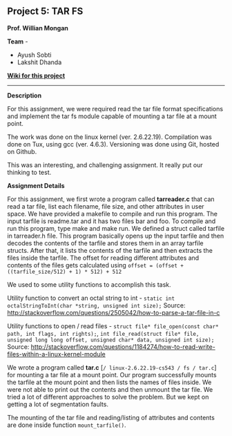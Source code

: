 ## Project 5: TAR FS ##

**Prof. Willian Mongan**

**Team** - 
* Ayush Sobti  
* Lakshit Dhanda

[**Wiki for this project**](https://github.com/xbonez/CS-370/wiki/Project-5)

-----
**Description**

For this assignment, we were required read the tar file format specifications and implement the tar fs module capable of mounting a tar file at a mount point.

The work was done on the linux kernel (ver. 2.6.22.19). Compilation was done on Tux, using gcc (ver. 4.6.3). Versioning was done using Git, hosted on Github.

This was an interesting, and challenging assignment. It really put our thinking to test.

**Assignment Details**

For this assignment, we first wrote a program called **tarreader.c** that can read a tar file, list each filename, file size, and other attributes in user space. We have provided a makefile to compile and run this program. The input tarfile is readme.tar and it has two files bar and foo. To compile and run this program, type make and make run. 
We defined a struct called tarfile in tarreader.h file. This program basically opens up the input tarfile and then decodes the contents of the tarfile and stores them in an array tarfile structs. After that, it lists the contents of the tarfile and then extracts the files inside the tarfile. 
The offset for reading different attributes and contents of the files gets calculated using `offset = (offset + ((tarfile_size/512) + 1) * 512) + 512`

We used to some utility functions to accomplish this task.

Utility function to convert an octal string to int - `static int octalStringToInt(char *string, unsigned int size);` 
Source: http://stackoverflow.com/questions/2505042/how-to-parse-a-tar-file-in-c

Utility functions to open / read files - `struct file* file_open(const char* path, int flags, int rights);`, 
`int file_read(struct file* file, unsigned long long offset, unsigned char* data, unsigned int size);` 
Source: http://stackoverflow.com/questions/1184274/how-to-read-write-files-within-a-linux-kernel-module

We wrote a program called **tar.c** [`/ linux-2.6.22.19-cs543 / fs / tar.c`] for mounting a tar file at a mount point. Our program successfully mounts the tarfile at the mount point and then lists the names of files inside. We were not able to print out the contents and then unmount the tar file. We tried a lot of different approaches to solve the problem. But we kept on getting a lot of segmentation faults. 

The mounting of the tar file and reading/listing of attributes and contents are done inside function `mount_tarfile()`. 

